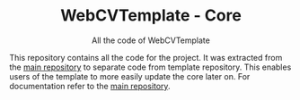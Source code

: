 <div align="center">
  <h1>WebCVTemplate - Core</h1>
  <p>
    All the code of WebCVTemplate
  </p>
</div>

This repository contains all the code for the project.
It was extracted from the [main repository] to separate code from template repository.
This enables users of the template to more easily update the core later on.
For documentation refer to the [main repository].

[main repository]: https://github.com/axherrm/WebCVTemplate
